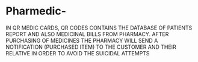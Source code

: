 # Pharmedic-
IN QR MEDIC CARDS, QR CODES CONTAINS THE DATABASE OF PATIENTS REPORT AND ALSO MEDICINAL BILLS FROM PHARMACY. AFTER PURCHASING OF MEDICINES THE PHARMACY WILL SEND A NOTIFICATION (PURCHASED ITEM) TO THE CUSTOMER AND THEIR RELATIVE IN ORDER TO AVOID THE SUICIDAL ATTEMPTS
